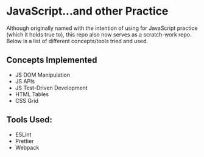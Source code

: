 # JavaScript...and other Practice
Although originally named with the intention of using for JavaScript practice (which it holds true to), this repo also now serves as a scratch-work repo. Below is a list of different concepts/tools tried and used.

## Concepts Implemented
* JS DOM Manipulation
* JS APIs
* JS Test-Driven Development
* HTML Tables
* CSS Grid

## Tools Used:
* ESLint
* Prettier
* Webpack

